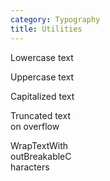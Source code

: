 ```yaml
---
category: Typography
title: Utilities
---
```

<div class="docs-example">
  <p class="text-lowercase">Lowercase text</p>
  <p class="text-uppercase">Uppercase text</p>
  <p class="text-capitalize">Capitalized text</p>
  <p class="text-truncate" style="width:100px">Truncated text on overflow</p>
  <p class="text-break" style="width:100px">WrapTextWithoutBreakableCharacters</p>
</div>
